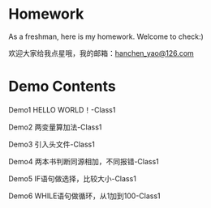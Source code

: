 # Homework
As a freshman, here is my homework. Welcome to check:)<p>
欢迎大家给我点星哦，我的邮箱：hanchen_yao@126.com

# Demo Contents
Demo1 HELLO WORLD！-Class1<p>
Demo2 两变量算加法-Class1<p>
Demo3 引入头文件-Class1<p>
Demo4 两本书判断同源相加，不同报错-Class1<p>
Demo5 IF语句做选择，比较大小-Class1<p>
Demo6 WHILE语句做循环，从1加到100-Class1<p>
